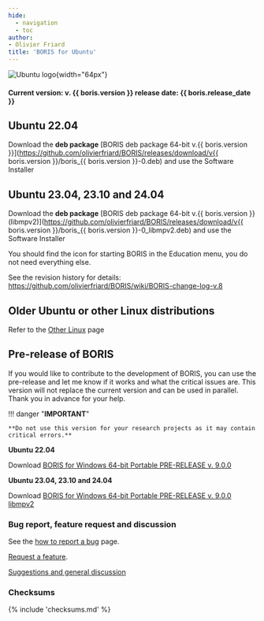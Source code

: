 ```yaml
---
hide:
  - navigation
  - toc
author:
- Olivier Friard
title: 'BORIS for Ubuntu'
---
```



![Ubuntu logo](https://upload.wikimedia.org/wikipedia/commons/thumb/9/94/Ubuntu_logoib.svg/240px-Ubuntu_logoib.svg.png){width="64px"}

#### Current version: v. **{{ boris.version }}** release date: {{ boris.release_date }}



## Ubuntu 22.04

Download the **deb package** [BORIS deb package 64-bit v.{{ boris.version }}](https://github.com/olivierfriard/BORIS/releases/download/v{{ boris.version }}/boris_{{ boris.version }}-0.deb)
and use the Software Installer




## Ubuntu 23.04, 23.10 and 24.04

Download the **deb package** [BORIS deb package 64-bit v.{{ boris.version }}
(libmpv2)](https://github.com/olivierfriard/BORIS/releases/download/v{{ boris.version }}/boris_{{ boris.version }}-0_libmpv2.deb)
and use the Software Installer

You should find the icon for starting BORIS in the Education menu, you
do not need everything else.

See the revision history for details:
<https://github.com/olivierfriard/BORIS/wiki/BORIS-change-log-v.8>




## Older Ubuntu or other Linux distributions

Refer to the [Other Linux](other_linux.md) page



## Pre-release of BORIS

If you would like to contribute to the development of BORIS, you can use the pre-release and let me know if it works and what the critical issues are.
This version will not replace the current version and can be used in parallel. Thank you in advance for your help.


!!! danger "**IMPORTANT**"

    **Do not use this version for your research projects as it may contain critical errors.**

**Ubuntu 22.04**

Download [BORIS for Windows 64-bit Portable PRE-RELEASE v. 9.0.0](https://github.com/olivierfriard/BORIS/releases/download/v9.0.0/boris_9.0.0-0.deb)


**Ubuntu 23.04, 23.10 and 24.04**

Download [BORIS for Windows 64-bit Portable PRE-RELEASE v. 9.0.0 libmpv2](https://github.com/olivierfriard/BORIS/releases/download/v9.0.0/boris_9.0.0-0_libmpv2.deb)




### Bug report, feature request and discussion


See the [how to report a bug](report_a_bug.md) page.

[Request a feature](https://github.com/olivierfriard/BORIS/issues/new?assignees=&labels=feature+request&template=feature_request.md&title=).

[Suggestions and general
discussion](https://github.com/olivierfriard/BORIS/discussions)

### Checksums

{% include 'checksums.md' %}

